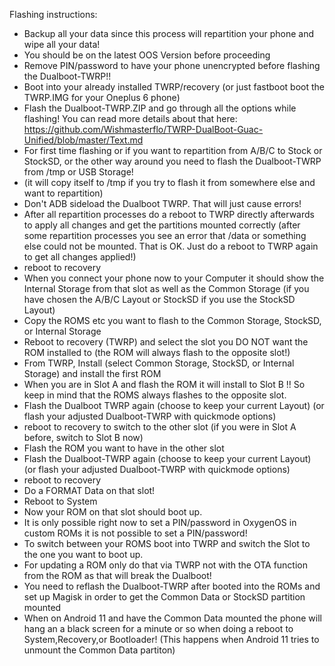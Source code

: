 
Flashing instructions:
* Backup all your data since this process will repartition your phone and wipe all your data!
* You should be on the latest OOS Version before proceeding
* Remove PIN/password to have your phone unencrypted before flashing the Dualboot-TWRP!!
* Boot into your already installed TWRP/recovery (or just fastboot boot the TWRP.IMG for your Oneplus 6 phone)
* Flash the Dualboot-TWRP.ZIP and go through all the options while flashing!
  You can read more details about that here: https://github.com/Wishmasterflo/TWRP-DualBoot-Guac-Unified/blob/master/Text.md
* For first time flashing or if you want to repartition from A/B/C to Stock or StockSD, or the other way around you need to flash the Dualboot-TWRP from /tmp or USB Storage!
* (it will copy itself to /tmp if you try to flash it from somewhere else and want to repartition)
* Don't ADB sideload the Dualboot TWRP. That will just cause errors!
* After all repartition processes do a reboot to TWRP directly afterwards to apply all changes and get the partitions mounted correctly
  (after some repartition processes you see an error that /data or something else could not be mounted. That is OK. Just do a reboot to TWRP again to get all changes applied!)
* reboot to recovery
* When you connect your phone now to your Computer it should show the Internal Storage from that slot as well as the Common Storage (if you have chosen the A/B/C Layout or StockSD if you use the StockSD Layout)
* Copy the ROMS etc you want to flash to the Common Storage, StockSD, or Internal Storage
* Reboot to recovery (TWRP) and select the slot you DO NOT want the ROM installed to (the ROM will always flash to the opposite slot!)
* From TWRP, Install (select Common Storage, StockSD, or Internal Storage) and install the first ROM
* When you are in Slot A and flash the ROM it will install to Slot B !!
  So keep in mind that the ROMS always flashes to the opposite slot.
* Flash the Dualboot TWRP again (choose to keep your current Layout) (or flash your adjusted Dualboot-TWRP with quickmode options)
* reboot to recovery to switch to the other slot (if you were in Slot A before, switch to Slot B now)
* Flash the ROM you want to have in the other slot
* Flash the Dualboot-TWRP again (choose to keep your current Layout) (or flash your adjusted Dualboot-TWRP with quickmode options)
* reboot to recovery
* Do a FORMAT Data on that slot!
* Reboot to System
* Now your ROM on that slot should boot up.
* It is only possible right now to set a PIN/password in OxygenOS in custom ROMs it is not possible to set a PIN/password!
* To switch between your ROMS boot into TWRP and switch the Slot to the one you want to boot up.
* For updating a ROM only do that via TWRP not with the OTA function from the ROM as that will break the Dualboot!
* You need to reflash the Dualboot-TWRP after booted into the ROMs and set up Magisk in order to get the Common Data or StockSD partition mounted
* When on Android 11 and have the Common Data mounted the phone will hang an a black screen for a minute or so when doing a reboot to System,Recovery,or Bootloader!
  (This happens when Android 11 tries to unmount the Common Data partiton)
  


